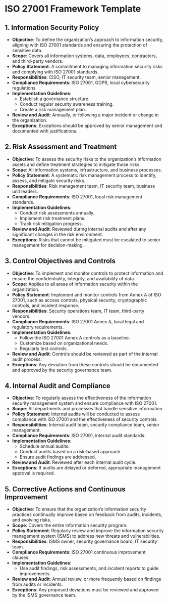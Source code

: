 # ISO 27001 Framework Template

## 1. Information Security Policy
- **Objective**: To define the organization’s approach to information security, aligning with ISO 27001 standards and ensuring the protection of sensitive data.
- **Scope**: Covers all information systems, data, employees, contractors, and third-party vendors.
- **Policy Statement**: A commitment to managing information security risks and complying with ISO 27001 standards.
- **Responsibilities**: CISO, IT security team, senior management.
- **Compliance Requirements**: ISO 27001, GDPR, local cybersecurity regulations.
- **Implementation Guidelines**: 
  - Establish a governance structure.
  - Conduct regular security awareness training.
  - Create a risk management plan.
- **Review and Audit**: Annually, or following a major incident or change in the organization.
- **Exceptions**: Exceptions should be approved by senior management and documented with justifications.

## 2. Risk Assessment and Treatment
- **Objective**: To assess the security risks to the organization’s information assets and define treatment strategies to mitigate those risks.
- **Scope**: All information systems, infrastructure, and business processes.
- **Policy Statement**: A systematic risk management process to identify, assess, and mitigate security risks.
- **Responsibilities**: Risk management team, IT security team, business unit leaders.
- **Compliance Requirements**: ISO 27001, local risk management standards.
- **Implementation Guidelines**: 
  - Conduct risk assessments annually.
  - Implement risk treatment plans.
  - Track risk mitigation progress.
- **Review and Audit**: Reviewed during internal audits and after any significant changes in the risk environment.
- **Exceptions**: Risks that cannot be mitigated must be escalated to senior management for decision-making.

## 3. Control Objectives and Controls
- **Objective**: To implement and monitor controls to protect information and ensure the confidentiality, integrity, and availability of data.
- **Scope**: Applies to all areas of information security within the organization.
- **Policy Statement**: Implement and monitor controls from Annex A of ISO 27001, such as access controls, physical security, cryptographic controls, and incident response.
- **Responsibilities**: Security operations team, IT team, third-party vendors.
- **Compliance Requirements**: ISO 27001 Annex A, local legal and regulatory requirements.
- **Implementation Guidelines**: 
  - Follow the ISO 27001 Annex A controls as a baseline.
  - Customize based on organizational needs.
  - Regularly test controls.
- **Review and Audit**: Controls should be reviewed as part of the internal audit process.
- **Exceptions**: Any deviation from these controls should be documented and approved by the security governance team.

## 4. Internal Audit and Compliance
- **Objective**: To regularly assess the effectiveness of the information security management system and ensure compliance with ISO 27001.
- **Scope**: All departments and processes that handle sensitive information.
- **Policy Statement**: Internal audits will be conducted to assess compliance with ISO 27001 and the effectiveness of security controls.
- **Responsibilities**: Internal audit team, security compliance team, senior management.
- **Compliance Requirements**: ISO 27001, internal audit standards.
- **Implementation Guidelines**: 
  - Schedule annual audits.
  - Conduct audits based on a risk-based approach.
  - Ensure audit findings are addressed.
- **Review and Audit**: Reviewed after each internal audit cycle.
- **Exceptions**: If audits are delayed or deferred, appropriate management approval is required.

## 5. Corrective Actions and Continuous Improvement
- **Objective**: To ensure that the organization’s information security practices continually improve based on feedback from audits, incidents, and evolving risks.
- **Scope**: Covers the entire information security program.
- **Policy Statement**: Regularly review and improve the information security management system (ISMS) to address new threats and vulnerabilities.
- **Responsibilities**: ISMS owner, security governance board, IT security team.
- **Compliance Requirements**: ISO 27001 continuous improvement clauses.
- **Implementation Guidelines**: 
  - Use audit findings, risk assessments, and incident reports to guide improvements.
- **Review and Audit**: Annual review, or more frequently based on findings from audits or incidents.
- **Exceptions**: Any proposed deviations must be reviewed and approved by the ISMS governance team.
